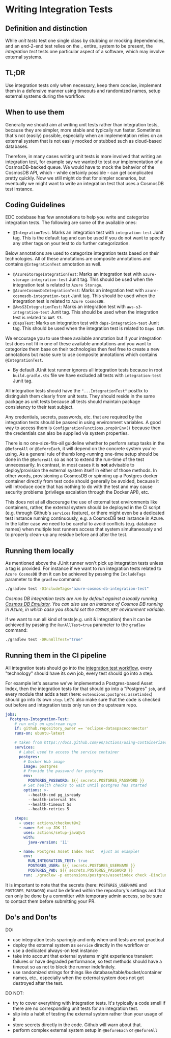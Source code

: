 # Writing Integration Tests

## Definition and distinction

While _unit tests_ test one single class by stubbing or mocking dependencies, and an end-2-end test relies on the _
entire_ system to be present, the _integration test_ tests one particular aspect of a software, which may involve external
systems.

## TL;DR

Use integration tests only when necessary, keep them concise, implement them in a defensive manner using timeouts and
randomized names, setup external systems during the workflow.

## When to use them

Generally we should aim at writing unit tests rather than integration tests, because they are simpler, more stable and
typically run faster. Sometimes that's not (easily) possible, especially when an implementation relies on an external
system that is not easily mocked or stubbed such as cloud-based databases.

Therefore, in many cases writing unit tests is more involved that writing an integration test, for example say we wanted
to test our implementation of a CosmosDB-backed queue. We would have to mock the behavior of the CosmosDB API, which -
while certainly possible - can get complicated pretty quickly. Now we still might do that for simpler scenarios, but
eventually we might want to write an integration test that uses a CosmosDB test instance.

## Coding Guidelines

EDC codebase has few annotations to help you write and categorize integration tests. The following are some of the available ones:

- `@IntegrationTest`: Marks an integration test with `integration-test` Junit tag. This is the default tag and can be used if you do not want to specify any other tags on your test to do further categorization.

Below annotations are used to categorize integration tests based on their technologies. All of these annotations are composite annotations and contains `@IntegrationTest` annotation as well.

- `@AzureStorageIntegrationTest`: Marks an integration test with `azure-storage-integration-test` Junit tag. This should be used when the integration test is related to `Azure Storage`.
- `@AzureCosmosDbIntegrationTest`: Marks an integration test with `azure-cosmosdb-integration-test` Junit tag. This should be used when the integration test is related to `Azure CosmosDB`.
- `@AwsS3IntegrationTest`: Marks an integration test with `aws-s3-integration-test` Junit tag. This should be used when the integration test is related to `AWS S3`.
- `@DapsTest`: Marks an integration test with `daps-integration-test` Junit tag. This should be used when the integration test is related to `Daps IAM`.

We encourage you to use these available annotation but if your integration test does not fit in one of these available annotations and you want to categorize them base on their technologies then feel free to create a new annotations but make sure to use composite annotations which contains `@IntegrationTest`.

- By default JUnit test runner ignores all integration tests because in root `build.gradle.kts` file we have excluded all tests with `integration-test` Junit tag.

All integration tests should have the `"...IntegrationTest"` postfix to distinguish them clearly from unit tests. They should reside in the same package as unit tests because all tests should maintain package consistency to their test subject.

Any credentials, secrets, passwords, etc. that are required by the integration tests should be passed in using environment variables. A good way to access them is `ConfigurationFunctions.propOrEnv()` because then the credentials can also be supplied via system properties.

There is no one-size-fits-all guideline whether to perform setup tasks in the `@BeforeAll` or `@BeforeEach`, it will depend on the concrete system you're using. As a general rule of thumb long-running one-time setup should be done in the `@BeforeAll` so as not to extend the run-time of the test unnecessarily. In contrast, in most cases it is **not** advisable to deploy/provision the external system itself in either of those methods. In other words, provisioning a CosmosDB or spinning up a Postgres docker container directly from test code should generally be avoided, because it will introduce code that has nothing to do with the test and may cause security problems (privilege escalation through the Docker API), etc.

This does not at all discourage the use of external test environments like containers, rather, the external system should be deployed in the CI script (e.g. through Github's `services` feature), or there might even be a dedicated test instance running continuously, e.g. a CosmosDB test instance in Azure. In the latter case we need to be careful to avoid conflicts (e.g. database names) when multiple test runners access that system simultaneously and to properly clean-up any residue before and after the test.

## Running them locally

As mentioned above the JUnit runner won't pick up integration tests unless a tag is provided. For instance if we want to run integration tests related to `Azure CosmosDB` then it can be achieved by passing the `IncludeTags` parameter to the `gradlew` command:

```bash
./gradlew test -DIncludeTags="azure-cosmos-db-integration-test"
```

_Cosmos DB integration tests are run by default against a locally running [Cosmos DB Emulator](https://docs.microsoft.com/azure/cosmos-db/local-emulator). You can also use an instance of Cosmos DB running in Azure, in which case you should set the `COSMOS_KEY` environment variable._

if we want to run all kind of tests(e.g. unit & integration) then it can be achieved by passing the `RunAllTest=true` parameter to the `gradlew` command:

```bash
./gradlew test -DRunAllTest="true"
```

## Running them in the CI pipeline

All integration tests should go into the [integration test workflow](../.github/workflows/integrationtests.yaml),
every "technology" should have its own job, every test should go into a step.

For example let's assume we've implemented a Postgres-based Asset Index, then the integration tests for that should go
into a "Postgres" `job`, and every module that adds a test (here: `extensions:postgres:assetindex`) should go into its
own `step`. Let's also make sure that the code is checked out before and integration tests only run on the upstream repo.

```yaml
jobs:
  Postgres-Integration-Test:
    # run only on upstream repo
    if: github.repository_owner == 'eclipse-dataspaceconnector'
    runs-on: ubuntu-latest

    # taken from https://docs.github.com/en/actions/using-containerized-services/creating-postgresql-service-containers
    services:
      # Label used to access the service container
      postgres:
        # Docker Hub image
        image: postgres
        # Provide the password for postgres
        env:
          POSTGRES_PASSWORD: ${{ secrets.POSTGRES_PASSWORD }}
        # Set health checks to wait until postgres has started
        options: >-
          --health-cmd pg_isready
          --health-interval 10s
          --health-timeout 5s
          --health-retries 5

    steps:
      - uses: actions/checkout@v2
      - name: Set up JDK 11
        uses: actions/setup-java@v1
        with:
          java-version: '11'

      - name: Postgres Asset Index Test   #just an example!
        env:
          RUN_INTEGRATION_TEST: true
          POSTGRES_USER: ${{ secrets.POSTGRES_USERNAME }}
          POSTGRES_PWD: ${{ secrets.POSTGRES_PASSWORD }}
        run: ./gradlew -p extensions/postgres/assetindex check -DincludeTags="postgres-integration-test"
```

It is important to note that the secrets (here: `POSTGRES_USERNAME` and `POSTGRES_PASSWORD`) must be defined within the
repository's settings and that can only be done by a committer with temporary admin access, so be sure to contact them
before submitting your PR.

## Do's and Don'ts

DO:

- use integration tests sparingly and only when unit tests are not practical
- deploy the external system as `service` directly in the workflow or
- use a dedicated always-on test instance
- take into account that external systems might experience transient failures or have degraded performance, so test
  methods should have a timeout so as not to block the runner indefinitely.
- use randomized strings for things like database/table/bucket/container names, etc., especially when the external
  system does not get destroyed after the test.

DO NOT:

- try to cover everything with integration tests. It's typically a code smell if there are no corresponding unit tests
  for an integration test.
- slip into a habit of testing the external system rather than your usage of it
- store secrets directly in the code. Github will warn about that.
- perform complex external system setup in `@BeforeEach` or `@BeforeAll`
